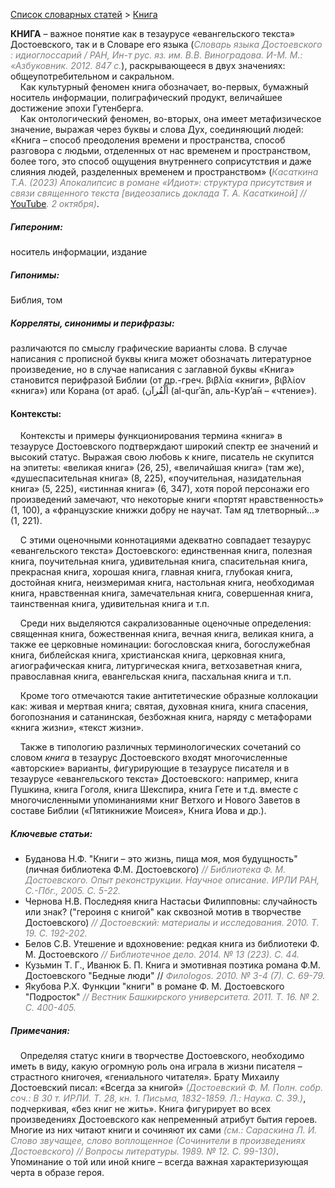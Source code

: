<style>
st { color: Gray;
  font-style: italic;}
</style>

[Список словарных статей](https://thesaurus-dostoevsky.github.io/Thesaurus/) > [Книга](книга.md) 

**КНИГА** – важное понятие как в тезаурусе «евангельского текста» Достоевского, так и в Словаре его языка (<st>Словарь языка Достоевского : идиоглоссарий / РАН, Ин-т рус. яз. им. В.В. Виноградова. И-М. М.: «Азбуковник. 2012.  847 с.</st>), раскрывающееся в двух значениях: общеупотребительном и сакральном.  
&nbsp;&nbsp;&nbsp;&nbsp;Как культурный  феномен книга обозначает, во-первых,  бумажный носитель информации, полиграфический продукт, величайшее достижение эпохи Гутенберга.  
&nbsp;&nbsp;&nbsp;&nbsp;Как онтологический феномен, во-вторых, она имеет метафизическое значение, выражая через буквы и слова Дух, соединяющий людей: «Книга – способ преодоления времени и пространства, способ разговора  с людьми, отделенных от нас  временем и пространством, более того, это способ  ощущения  внутреннего соприсутствия  и даже слияния людей, разделенных временем и пространством» (<st>Касаткина Т.А. (2023) Апокалипсис в романе «Идиот»: структура присутствия и связи священного текста [видеозапись доклада Т. А. Касаткиной] //</st> [YouTube](https://www.youtube.com/watch?v=Xui-skeTMJU&t=104s)<st>. 2 октября)</st>.

##### Гипероним:
носитель информации, издание
##### Гипонимы:
Библия, том
##### Корреляты, синонимы и перифразы:
различаются по смыслу графические варианты слова. В случае написания с прописной буквы книга может обозначать литературное произведение, но в случае написания с заглавной буквы «Книга»  становится перифразой Библии (от др.-греч. βιβλία «книги», βιβλίον «книга») или Корана  (от араб. (أَلْقُرآن (al-qurʾān, аль-К̣ур’а̄н – «чтение»).

#### Контексты:
&nbsp;&nbsp;&nbsp;&nbsp;Контексты и примеры функционирования термина «книга» в тезаурусе Достоевского подтверждают широкий спектр ее значений и высокий статус. Выражая свою любовь к книге, писатель не скупится на эпитеты: «великая книга» (26, 25), «величайшая книга» (там же), «душеспасительная книга» (8, 225), «поучительная, назидательная книга» (5, 225),  «истинная книга» (6, 347), хотя порой персонажи его произведений замечают, что некоторые книги «портят нравственность» (1,  100), а «французские книжки добру не научат. Там яд тлетворный…» (1, 221).   

&nbsp;&nbsp;&nbsp;&nbsp;С этими оценочными коннотациями адекватно совпадает тезаурус «евангельского текста» Достоевского: единственная книга, полезная книга, поучительная книга, удивительная книга, спасительная книга, прекрасная книга,  хорошая книга, главная книга, глубокая книга, достойная книга, неизмеримая книга, настольная книга,  необходимая книга, нравственная книга,  замечательная книга, совершенная книга, таинственная книга, удивительная книга и т.п.  

&nbsp;&nbsp;&nbsp;&nbsp;Среди них выделяются сакрализованные оценочные определения:  священная книга, божественная книга, вечная книга, великая книга, а также ее церковные номинации: богословская книга, богослужебная книга, библейская книга, христианская книга, церковная книга, агиографическая книга, литургическая книга,  ветхозаветная книга, православная книга, евангельская книга,  пасхальная книга и т.п.  

&nbsp;&nbsp;&nbsp;&nbsp;Кроме того отмечаются такие антитетические образные коллокации как:  живая и мертвая книга; святая, духовная книга, книга спасения, богопознания  и  сатанинская, безбожная книга, наряду с метафорами «книга жизни», «текст жизни».  

&nbsp;&nbsp;&nbsp;&nbsp;Также в типологию различных терминологических сочетаний со словом *книга* в тезаурус Достоевского входят многочисленные «авторские» варианты, фигурирующие в тезаурусе  писателя и в тезаурусе «евангельского текста» Достоевского: например, книга Пушкина, книга Гоголя, книга Шекспира, книга Гете и т.д. вместе с многочисленными упоминаниями книг Ветхого и Нового Заветов в составе Библии («Пятикнижие Моисея», Книга Иова и др.). 

##### Ключевые статьи:  
* Буданова Н.Ф. "Книги – это жизнь, пища моя, моя будущность" (личная библиотека Ф.М. Достоевского) <st>// Библиотека Ф. М. Достоевского. Опыт реконструкции. Научное описание. ИРЛИ РАН, С.-Пбг., 2005. С. 5-22. </st>
* Чернова Н.В. Последняя книга Настасьи Филипповны: случайность или знак? ("героиня с книгой" как сквозной мотив в творчестве Достоевского) <st>// Достоевский: материалы и исследования. 2010. Т. 19. С. 192-202.</st>
* Белов С.В. Утешение и вдохновение: редкая книга из библиотеки Ф. М. Достоевского <st>// Библиотечное дело. 2014. № 13 (223). С. 44.</st>
* Кузьмин Т. Г., Иванюк Б. П. Книга и эмотивная поэтика романа Ф.М. 
Достоевского "Бедные люди" // <st>Филоlogos. 2010. № 3-4 (7). С. 69-79.</st>
* Якубова Р.Х. Функции "книги" в романе Ф. М. Достоевского "Подросток" <st>// Вестник Башкирского университета. 2011. Т. 16. № 2. С. 400-405.</st>

##### Примечания:
&nbsp;&nbsp;&nbsp;&nbsp;Определяя статус книги в творчестве Достоевского, необходимо иметь в виду, какую огромную роль она играла в жизни писателя – страстного книгочея, «гениального читателя». Брату Михаилу Достоевский писал: «Всегда за книгой» <st>(Достоевский Ф. М. Полн. собр. соч.: В 30 т. ИРЛИ. Т. 28, кн. 1. Письма, 1832-1859. Л.: Наука. С. 39.)</st>, подчеркивая, «без книг не жить». Книга фигурирует во всех произведениях Достоевского  как непременный атрибут бытия героев. Многие из них читают книги и сочиняют их сами <st>(см.: Сараскина Л. И.  Слово звучащее, слово воплощенное (Сочинители в произведениях Достоевского) // Вопросы литературы. 1989. № 12. С. 99-130)</st>. Упоминание о той или иной книге – всегда важная характеризующая черта в образе героя.
